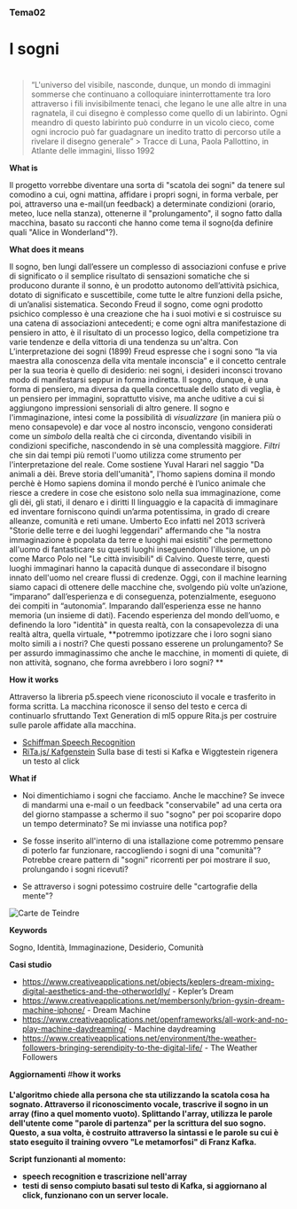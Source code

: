 ### Tema02 <h3>

# I sogni <h1>

> “L'universo del visibile, nasconde, dunque, un mondo di immagini sommerse che continuano a colloquiare ininterrottamente tra loro attraverso i fili invisibilmente tenaci, che legano le une alle altre in una ragnatela, il cui disegno è complesso come quello di un labirinto. Ogni meandro di questo labirinto può condurre in un vicolo cieco, come ogni incrocio può far guadagnare un inedito tratto di percorso utile a rivelare il disegno generale” >
Tracce di Luna, Paola Pallottino, in Atlante delle immagini, Ilisso 1992

**What is**

Il progetto vorrebbe diventare una sorta di "scatola dei sogni" da tenere sul comodino a cui, ogni mattina, affidare i propri sogni, in forma verbale, per poi, attraverso una e-mail(un feedback) a determinate condizioni (orario, meteo, luce nella stanza), ottenerne il "prolungamento", il sogno fatto dalla macchina, basato su racconti che hanno come tema il sogno(da definire quali "Alice in Wonderland"?). 

**What does it means**

Il sogno, ben lungi dall’essere un complesso di associazioni confuse e prive di significato o il semplice risultato di sensazioni somatiche che si producono durante il sonno, è un prodotto autonomo dell’attività psichica, dotato di significato e suscettibile, come tutte le altre funzioni della psiche, di un’analisi sistematica. 
Secondo Freud il sogno, come ogni prodotto psichico complesso è una creazione che ha i suoi motivi e si costruisce su una catena di associazioni antecedenti; e come ogni altra manifestazione di pensiero in atto, è il risultato di un processo logico, della competizione tra varie tendenze e della vittoria di una tendenza su un'altra. Con L’interpretazione dei sogni (1899) Freud espresse che i sogni sono “la via maestra alla conoscenza della vita mentale inconscia” e il concetto centrale per la sua teoria è quello di desiderio: nei sogni, i desideri inconsci trovano modo di manifestarsi seppur in forma indiretta. Il sogno, dunque, è una forma di pensiero, ma diversa da quella concettuale dello stato di veglia, è un pensiero per immagini, soprattutto visive, ma anche uditive a cui si aggiungono impressioni sensoriali di altro genere. 
Il sogno e l'immaginazione, intesi come la possibilità di *visualizzare* (in maniera più o meno consapevole) e dar voce al nostro inconscio, vengono considerati come un *simbolo* della realtà che ci circonda, diventando visibili in condizioni specifiche, nascondendo in sè una complessità maggiore. 
*Filtri* che sin dai tempi più remoti l'uomo utilizza come strumento per l'interpretazione del reale. Come sostiene Yuval Harari nel saggio "Da animali a dèi. Breve storia dell'umanità", l'homo sapiens domina il mondo perchè è Homo sapiens domina il mondo perché è l’unico animale che riesce a credere in cose che esistono solo nella sua immaginazione, come gli dèi, gli stati, il denaro e i diritti Il linguaggio e la capacità di immaginare ed inventare forniscono quindi un’arma potentissima, in grado di creare alleanze, comunità e  reti umane. Umberto Eco infatti nel 2013 scriverà "Storie delle terre e dei luoghi leggendari" affermando che "la nostra immaginazione è popolata da terre e luoghi mai esistiti" che permettono all'uomo di fantasticare su questi luoghi inseguendono l'illusione, un pò come Marco Polo nel "Le città invisibili" di Calvino. Queste terre, questi luoghi immaginari hanno la capacità dunque di assecondare il bisogno innato dell'uomo nel creare flussi di credenze.
Oggi, con il machine learning siamo capaci di ottenere delle macchine che, svolgendo più volte un’azione, “imparano” dall’esperienza e di conseguenza, potenzialmente, eseguono dei compiti in “autonomia”. Imparando dall’esperienza esse ne hanno memoria (un insieme di dati). Facendo esperienza del mondo dell’uomo, e definendo la loro "identità" in questa realtà, con la consapevolezza di una realtà altra, quella virtuale, **potremmo ipotizzare che i loro sogni siano molto simili a i nostri? Che questi possano esserene un prolungamento? Se per assurdo immaginassimo che anche le macchine, in momenti di quiete, di non attività, sognano, che forma avrebbero i loro sogni? **

**How it works**

Attraverso la libreria p5.speech viene riconosciuto il vocale e trasferito in forma scritta. 
La macchina riconosce il senso del testo e cerca di continuarlo sfruttando Text Generation di ml5 oppure Rita.js per costruire sulle parole affidate alla macchina. 

- [Schiffman Speech Recognition](https://github.com/CodingTrain/website/tree/f01284ea40f3d746f6112b5303781d4e137707f8/Courses/programming_with_text/session10/10-04_Speech_Recognition_with_p5.Speech)
- [RiTa.js/ Kafgenstein](https://rednoise.org/rita/examples/p5js/Kafgenstein/#source) Sulla base di testi si Kafka e Wiggtestein rigenera un testo al click 


**What if**

- Noi dimentichiamo i sogni che facciamo. Anche le macchine? Se invece di mandarmi una e-mail o un feedback "conservabile" ad una certa ora del giorno stampasse a schermo il suo "sogno" per poi scoparire dopo un tempo determinato? Se mi inviasse una notifica pop?

- Se fosse inserito all'interno di una istallazione come potremmo pensare di poterlo far funzionare, raccogliendo i sogni di una "comunità"? Potrebbe creare pattern di "sogni" ricorrenti per poi mostrare il suo, prolungando i sogni ricevuti? 

- Se attraverso i sogni potessimo costruire delle "cartografie della mente"?

![Carte de Teindre](https://i.imgur.com/G56XfTt.jpg)

**Keywords**

Sogno, Identità, Immaginazione, Desiderio, Comunità 

**Casi studio**

- https://www.creativeapplications.net/objects/keplers-dream-mixing-digital-aesthetics-and-the-otherworldly/ - Kepler’s Dream
- https://www.creativeapplications.net/membersonly/brion-gysin-dream-machine-iphone/ - Dream Machine
- https://www.creativeapplications.net/openframeworks/all-work-and-no-play-machine-daydreaming/ - Machine daydreaming
- https://www.creativeapplications.net/environment/the-weather-followers-bringing-serendipity-to-the-digital-life/ - The Weather Followers

**Aggiornamenti**
#**how it works**<h4>
L'algoritmo chiede alla persona che sta utilizzando la scatola cosa ha sognato. Attraverso il riconoscimento vocale, trascrive il sogno in un array (fino a quel momento vuoto). Splittando l'array, utilizza le parole dell'utente come "parole di partenza" per la scrittura del suo sogno. Questo, a sua volta, è costruito attraverso la sintassi e le parole su cui è stato eseguito il training ovvero "Le metamorfosi" di Franz Kafka. 

Script funzionanti al momento:
- speech recognition e trascrizione nell'array
- testi di senso compiuto basati sul testo di Kafka, si aggiornano al click, funzionano con un server locale. 
